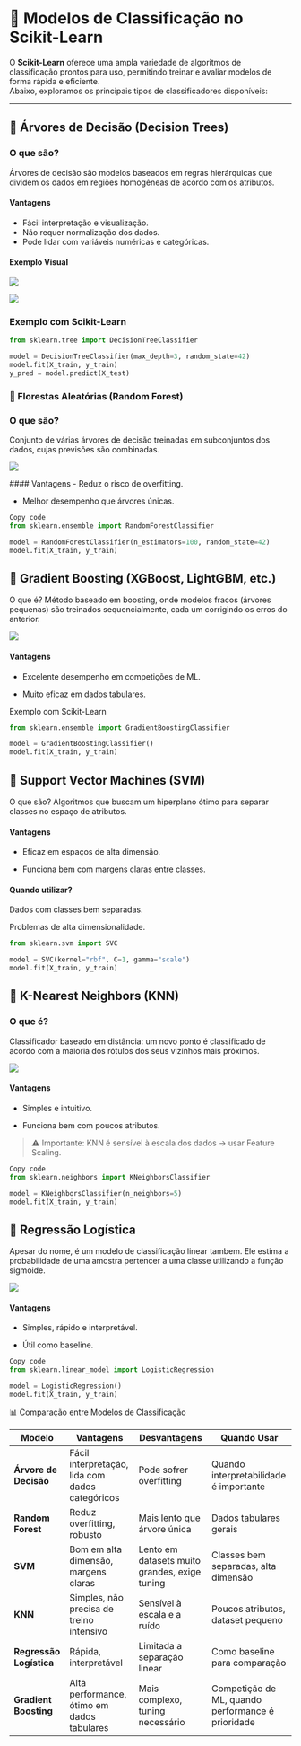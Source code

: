 # 🌲 Modelos de Classificação no Scikit-Learn

O **Scikit-Learn** oferece uma ampla variedade de algoritmos de classificação prontos para uso, permitindo treinar e avaliar modelos de forma rápida e eficiente.  
Abaixo, exploramos os principais tipos de classificadores disponíveis:

---

## 🔹 Árvores de Decisão (Decision Trees)

### O que são?
Árvores de decisão são modelos baseados em regras hierárquicas que dividem os dados em regiões homogêneas de acordo com os atributos.  

#### Vantagens
- Fácil interpretação e visualização.  
- Não requer normalização dos dados.  
- Pode lidar com variáveis numéricas e categóricas.  

####  Exemplo Visual
<p> <img src="./assets/simple_didatic_decision_tree.png"> </p>
<p> <img src="./assets/tree_classification_exemple.gif"> </p>

### Exemplo com Scikit-Learn
```python
from sklearn.tree import DecisionTreeClassifier

model = DecisionTreeClassifier(max_depth=3, random_state=42)
model.fit(X_train, y_train)
y_pred = model.predict(X_test)
```
### 🔹 Florestas Aleatórias (Random Forest)
### O que são?
Conjunto de várias árvores de decisão treinadas em subconjuntos dos dados, cujas previsões são combinadas.
<p> <img src="./assets/exemple_on_random_forest.png"> </p>
#### Vantagens
- Reduz o risco de overfitting.

- Melhor desempenho que árvores únicas.

```python
Copy code
from sklearn.ensemble import RandomForestClassifier

model = RandomForestClassifier(n_estimators=100, random_state=42)
model.fit(X_train, y_train)
```
## 🔹 Gradient Boosting (XGBoost, LightGBM, etc.)
O que é?
Método baseado em boosting, onde modelos fracos (árvores pequenas) são treinados sequencialmente, cada um corrigindo os erros do anterior.

<p> <img src="./assets/exemple_on_XGBoost.png"> </p>

#### Vantagens
- Excelente desempenho em competições de ML.

- Muito eficaz em dados tabulares.

Exemplo com Scikit-Learn
```python
from sklearn.ensemble import GradientBoostingClassifier

model = GradientBoostingClassifier()
model.fit(X_train, y_train)
```

## 🔹 Support Vector Machines (SVM)
O que são?
Algoritmos que buscam um hiperplano ótimo para separar classes no espaço de atributos.

#### Vantagens
- Eficaz em espaços de alta dimensão.

- Funciona bem com margens claras entre classes.

#### Quando utilizar?
Dados com classes bem separadas.

Problemas de alta dimensionalidade.

```python
from sklearn.svm import SVC

model = SVC(kernel="rbf", C=1, gamma="scale")
model.fit(X_train, y_train)
```

## 🔹 K-Nearest Neighbors (KNN)
### O que é?
Classificador baseado em distância: um novo ponto é classificado de acordo com a maioria dos rótulos dos seus vizinhos mais próximos.

<p> <img src="./assets/example_on_KNN_classifier.png"> </p>

#### Vantagens
- Simples e intuitivo.

- Funciona bem com poucos atributos.

> ⚠️ Importante: KNN é sensível à escala dos dados → usar Feature Scaling.

```python
Copy code
from sklearn.neighbors import KNeighborsClassifier

model = KNeighborsClassifier(n_neighbors=5)
model.fit(X_train, y_train)
```
## 🔹 Regressão Logística
Apesar do nome, é um modelo de classificação linear tambem.
Ele estima a probabilidade de uma amostra pertencer a uma classe utilizando a função sigmoide.

<p> <img src="./assets/exemple_on_logistic_regression.png"> </p>

#### Vantagens
- Simples, rápido e interpretável.

- Útil como baseline.

```python
Copy code
from sklearn.linear_model import LogisticRegression

model = LogisticRegression()
model.fit(X_train, y_train)
```

📊 Comparação entre Modelos de Classificação

| Modelo                  | Vantagens                                       | Desvantagens                                  | Quando Usar                                       |
| ----------------------- | ----------------------------------------------- | --------------------------------------------- | ------------------------------------------------- |
| **Árvore de Decisão**   | Fácil interpretação, lida com dados categóricos | Pode sofrer overfitting                       | Quando interpretabilidade é importante            |
| **Random Forest**       | Reduz overfitting, robusto                      | Mais lento que árvore única                   | Dados tabulares gerais                            |
| **SVM**                 | Bom em alta dimensão, margens claras            | Lento em datasets muito grandes, exige tuning | Classes bem separadas, alta dimensão              |
| **KNN**                 | Simples, não precisa de treino intensivo        | Sensível à escala e a ruído                   | Poucos atributos, dataset pequeno                 |
| **Regressão Logística** | Rápida, interpretável                           | Limitada a separação linear                   | Como baseline para comparação                     |
| **Gradient Boosting**   | Alta performance, ótimo em dados tabulares      | Mais complexo, tuning necessário              | Competição de ML, quando performance é prioridade |
